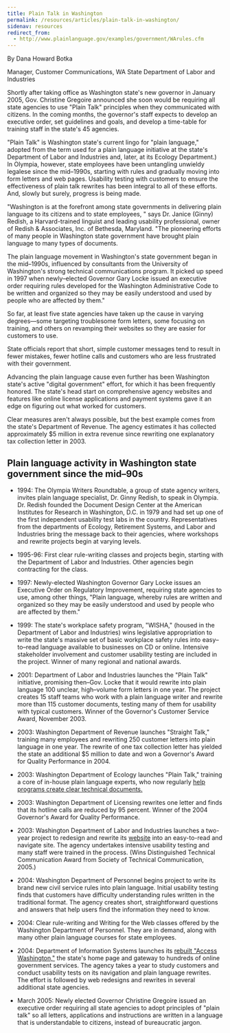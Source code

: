```yaml
---
title: Plain Talk in Washington
permalink: /resources/articles/plain-talk-in-washington/
sidenav: resources
redirect_from:
  - http://www.plainlanguage.gov/examples/government/WArules.cfm
---
```


By Dana Howard Botka

Manager, Customer Communications, WA State Department of Labor and Industries

Shortly after taking office as Washington state's new governor in January 2005, Gov. Christine Gregoire announced she soon would be requiring all state agencies to use "Plain Talk" principles when they communicated with citizens. In the coming months, the governor's staff expects to develop an executive order, set guidelines and goals, and develop a time-table for training staff in the state's 45 agencies.

"Plain Talk" is Washington state's current lingo for "plain language," adopted from the term used for a plain language initiative at the state's Department of Labor and Industries and, later, at its Ecology Department.) In Olympia, however, state employees have been untangling unwieldy legalese since the mid–1990s, starting with rules and gradually moving into form letters and web pages. Usability testing with customers to ensure the effectiveness of plain talk rewrites has been integral to all of these efforts. And, slowly but surely, progress is being made.

"Washington is at the forefront among state governments in delivering plain language to its citizens and to state employees, " says Dr. Janice (Ginny) Redish, a Harvard-trained linguist and leading usability professional, owner of Redish & Associates, Inc. of Bethesda, Maryland. "The pioneering efforts of many people in Washington state government have brought plain language to many types of documents.

The plain language movement in Washington's state government began in the mid–1990s, influenced by consultants from the University of Washington's strong technical communications program. It picked up speed in 1997 when newly–elected Governor Gary Locke issued an executive order requiring rules developed for the Washington Administrative Code to be written and organized so they may be easily understood and used by people who are affected by them."

So far, at least five state agencies have taken up the cause in varying degrees—some targeting troublesome form letters, some focusing on training, and others on revamping their websites so they are easier for customers to use.

State officials report that short, simple customer messages tend to result in fewer mistakes, fewer hotline calls and customers who are less frustrated with their government.

Advancing the plain language cause even further has been Washington state's active "digital government" effort, for which it has been frequently honored. The state's head start on comprehensive agency websites and features like online license applications and payment systems gave it an edge on figuring out what worked for customers.

Clear measures aren't always possible, but the best example comes from the state's Department of Revenue. The agency estimates it has collected approximately $5 million in extra revenue since rewriting one explanatory tax collection letter in 2003.

## Plain language activity in Washington state government since the mid–90s

- 1994: The Olympia Writers Roundtable, a group of state agency writers, invites plain language specialist, Dr. Ginny Redish, to speak in Olympia. Dr. Redish founded the Document Design Center at the American Institutes for Research in Washington, D.C. in 1979 and had set up one of the first independent usability test labs in the country. Representatives from the departments of Ecology, Retirement Systems, and Labor and Industries bring the message back to their agencies, where workshops and rewrite projects begin at varying levels.

- 1995-96: First clear rule-writing classes and projects begin, starting with the Department of Labor and Industries. Other agencies begin contracting for the class.

- 1997: Newly-elected Washington Governor Gary Locke issues an Executive Order on Regulatory Improvement, requiring state agencies to use, among other things, "Plain language, whereby rules are written and organized so they may be easily understood and used by people who are affected by them."

- 1999: The state's workplace safety program, "WISHA," (housed in the Department of Labor and Industries) wins legislative appropriation to write the state's massive set of basic workplace safety rules into easy–to–read language available to businesses on CD or online. Intensive stakeholder involvement and customer usability testing are included in the project. Winner of many regional and national awards.

- 2001: Department of Labor and Industries launches the "Plain Talk" initiative, promising then–Gov. Locke that it would rewrite into plain language 100 unclear, high–volume form letters in one year. The project creates 15 staff teams who work with a plain language writer and rewrite more than 115 customer documents, testing many of them for usability with typical customers. Winner of the Governor's Customer Service Award, November 2003.

- 2003: Washington Department of Revenue launches "Straight Talk," training many employees and rewriting 250 customer letters into plain language in one year. The rewrite of one tax collection letter has yielded the state an additional $5 million to date and won a Governor's Award for Quality Performance in 2004.

- 2003: Washington Department of Ecology launches "Plain Talk," training a core of in-house plain language experts, who now regularly [help programs create clear technical documents.](http://www.ecy.wa.gov/quality/plaintalk/index.htm)

- 2003: Washington Department of Licensing rewrites one letter and finds that its hotline calls are reduced by 95 percent. Winner of the 2004 Governor's Award for Quality Performance.

- 2003: Washington Department of Labor and Industries launches a two-year project to redesign and rewrite its [website](http://www.lni.wa.gov) into an easy-to-read and navigate site. The agency undertakes intensive usability testing and many staff were trained in the process. (Wins Distinguished Technical Communication Award from Society of Technical Communication, 2005.)

- 2004: Washington Department of Personnel begins project to write its brand new civil service rules into plain language. Initial usability testing finds that customers have difficulty understanding rules written in the traditional format. The agency creates short, straightforward questions and answers that help users find the information they need to know.

- 2004: Clear rule-writing and Writing for the Web classes offered by the Washington Department of Personnel. They are in demand, along with many other plain language courses for state employees.

- 2004: Department of Information Systems launches its [rebuilt "Access Washington,"](http://access.wa.gov/) the state's home page and gateway to hundreds of online government services. The agency takes a year to study customers and conduct usability tests on its navigation and plain language rewrites. The effort is followed by web redesigns and rewrites in several additional state agencies.

- March 2005: Newly elected Governor Christine Gregoire issued an executive order requiring all state agencies to adopt principles of "plain talk" so all letters, applications and instructions are written in a language that is understandable to citizens, instead of bureaucratic jargon.
